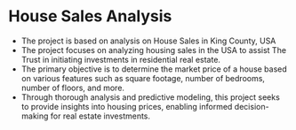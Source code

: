 # House Sales Analysis
 - The project is based on analysis on House Sales in King County, USA
 -  The project focuses on analyzing housing sales in the USA to assist The Trust in initiating investments in residential real estate.
 -  The primary objective is to determine the market price of a house based on various features such as square footage, number of bedrooms, number of floors, and more.
 -  Through thorough analysis and predictive modeling, this project seeks to provide insights into housing prices, enabling informed decision-making for real estate investments.

